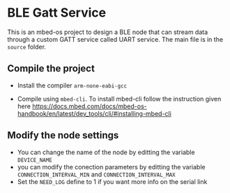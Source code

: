 # BLE Gatt Service

This is an mbed-os project to design a BLE node that can stream data through a custom GATT service called UART service.
The main file is in the `source` folder.

## Compile the project

* Install the compiler `arm-none-eabi-gcc`

* Compile using `mbed-cli`. To install mbed-cli follow the instruction given here https://docs.mbed.com/docs/mbed-os-handbook/en/latest/dev_tools/cli/#installing-mbed-cli

## Modify the node settings

* You can change the name of the node by editting the variable `DEVICE_NAME`
* you can modify the conection parameters by editting the variable `CONNECTION_INTERVAL_MIN` and `CONNECTION_INTERVAL_MAX`
* Set the `NEED_LOG` define to 1 if you want more info on the serial link
